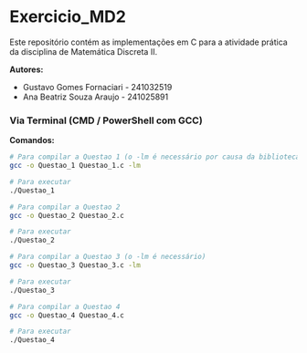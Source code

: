 # Exercicio_MD2

Este repositório contém as implementações em C para a atividade prática da disciplina de Matemática Discreta II.

**Autores:**
* Gustavo Gomes Fornaciari - 241032519
* Ana Beatriz Souza Araujo - 241025891

### Via Terminal (CMD / PowerShell com GCC)

**Comandos:**

```bash
# Para compilar a Questao 1 (o -lm é necessário por causa da biblioteca math.h)
gcc -o Questao_1 Questao_1.c -lm

# Para executar
./Questao_1

# Para compilar a Questao 2
gcc -o Questao_2 Questao_2.c

# Para executar
./Questao_2

# Para compilar a Questao 3 (o -lm é necessário)
gcc -o Questao_3 Questao_3.c -lm

# Para executar
./Questao_3

# Para compilar a Questao 4
gcc -o Questao_4 Questao_4.c

# Para executar
./Questao_4
